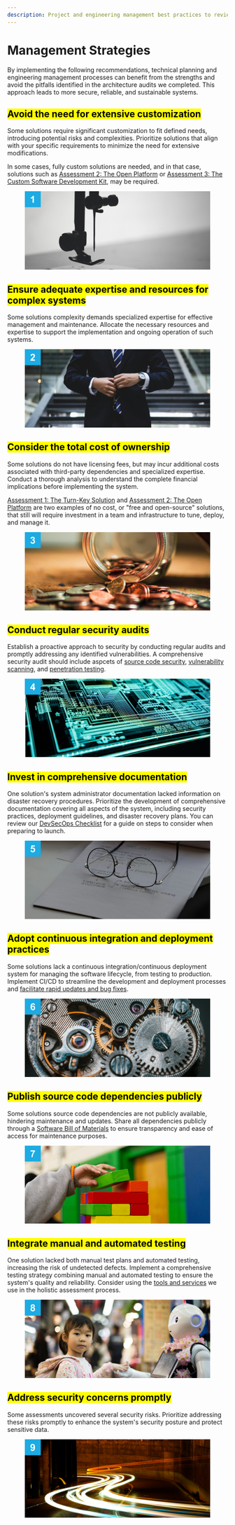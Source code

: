 ```yaml
---
description: Project and engineering management best practices to review and consider
---
```


# Management Strategies

By implementing the following recommendations, technical planning and engineering management processes can benefit from the strengths and avoid the pitfalls identified in the architecture audits we completed. This approach leads to more secure, reliable, and sustainable systems.

## <mark style="background-color:yellow;">**Avoid the need for extensive customization**</mark>

Some solutions require significant customization to fit defined needs, introducing potential risks and complexities. Prioritize solutions that align with your specific requirements to minimize the need for extensive modifications.

In some cases, fully custom solutions are needed, and in that case, solutions such as [Assessment 2: The Open Platform](../partners/partner-assessments/the-open-platform.md) or [Assessment 3: The Custom Software Development Kit](../partners/partner-assessments/the-custom-software-development-kit.md), may be required.

<figure><img src="../.gitbook/assets/1.png" alt=""><figcaption></figcaption></figure>



## <mark style="background-color:yellow;">**Ensure adequate expertise and resources for complex systems**</mark>

Some solutions complexity demands specialized expertise for effective management and maintenance. Allocate the necessary resources and expertise to support the implementation and ongoing operation of such systems.

<figure><img src="../.gitbook/assets/2.png" alt=""><figcaption></figcaption></figure>



## <mark style="background-color:yellow;">**Consider the total cost of ownership**</mark>

Some solutions do not have licensing fees, but may incur additional costs associated with third-party dependencies and specialized expertise. Conduct a thorough analysis to understand the complete financial implications before implementing the system.

[Assessment 1: The Turn-Key Solution](../partners/partner-assessments/the-turn-key-solution.md) and [Assessment 2: The Open Platform](../partners/partner-assessments/the-open-platform.md) are two examples of no cost, or "free and open-source" solutions, that still will require investment in a team and infrastructure to tune, deploy, and manage it.

<figure><img src="../.gitbook/assets/3.png" alt=""><figcaption></figcaption></figure>



## <mark style="background-color:yellow;">**Conduct regular security audits**</mark>

Establish a proactive approach to security by conducting regular audits and promptly addressing any identified vulnerabilities. A comprehensive security audit should include aspcets of [source code security](../process/audit-components-steps-and-timeline/source-code-security.md), [vulnerability scanning](../process/audit-components-steps-and-timeline/vulnerability-scanning.md), and [penetration testing](../process/audit-components-steps-and-timeline/penetration-testing/).

<figure><img src="../.gitbook/assets/4.png" alt=""><figcaption></figcaption></figure>



## <mark style="background-color:yellow;">**Invest in comprehensive documentation**</mark>

One solution's system administrator documentation lacked information on disaster recovery procedures. Prioritize the development of comprehensive documentation covering all aspects of the system, including security practices, deployment guidelines, and disaster recovery plans. You can review our [DevSecOps Checklist](../process/development-and-secure-operations/) for a guide on steps to consider when preparing to launch.

<figure><img src="../.gitbook/assets/5.png" alt=""><figcaption></figcaption></figure>



## <mark style="background-color:yellow;">**Adopt continuous integration and deployment practices**</mark>

Some solutions lack a continuous integration/continuous deployment system for managing the software lifecycle, from testing to production. Implement CI/CD to streamline the development and deployment processes and [facilitate rapid updates and bug fixes](../partners/understanding-identity-and-privacy.md).

<figure><img src="../.gitbook/assets/6.png" alt=""><figcaption></figcaption></figure>



## <mark style="background-color:yellow;">**Publish source code dependencies publicly**</mark>

Some solutions source code dependencies are not publicly available, hindering maintenance and updates. Share all dependencies publicly through a [Software Bill of Materials](../process/software-bill-of-materials.md) to ensure transparency and ease of access for maintenance purposes.

<figure><img src="../.gitbook/assets/7.png" alt=""><figcaption></figcaption></figure>



## <mark style="background-color:yellow;">**Integrate manual and automated testing**</mark>

One solution lacked both manual test plans and automated testing, increasing the risk of undetected defects. Implement a comprehensive testing strategy combining manual and automated testing to ensure the system's quality and reliability. Consider using the [tools and services](../resource-links-and-tools/) we use in the holistic assessment process.

<figure><img src="../.gitbook/assets/8.png" alt=""><figcaption></figcaption></figure>



## <mark style="background-color:yellow;">**Address security concerns promptly**</mark>

Some assessments uncovered several security risks. Prioritize addressing these risks promptly to enhance the system's security posture and protect sensitive data.

<figure><img src="../.gitbook/assets/9.png" alt=""><figcaption></figcaption></figure>



